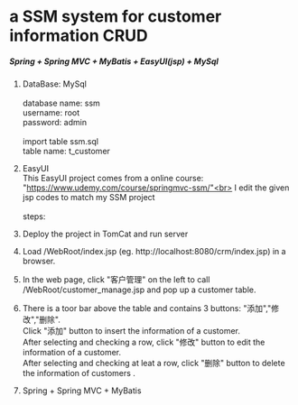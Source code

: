 # a SSM system for customer information CRUD
##### Spring + Spring MVC + MyBatis + EasyUI(jsp) + MySql

1. DataBase: MySql<br><br>
database name: ssm <br>
username: root <br>
password: admin <br><br>
import table ssm.sql<br>
table name: t_customer

2. EasyUI<br>
This EasyUI project comes from a online course: "https://www.udemy.com/course/springmvc-ssm/"<br>
I edit the given jsp codes to match my SSM project<br><br>
steps:<br>
1. Deploy the project in TomCat and run server<br>
2. Load /WebRoot/index.jsp (eg. http://localhost:8080/crm/index.jsp) in a browser.<br>
3. In the web page, click "客户管理" on the left to call /WebRoot/customer_manage.jsp and pop up a customer table.<br>
4. There is a toor bar above the table and contains 3 buttons: "添加","修改","删除".<br> 
Click "添加" button to insert the information of a customer.<br>
After selecting and checking a row, click "修改" button to edit the information of a customer.<br>
After selecting and checking at leat a row,  click "删除" button to delete the information of customers .
3. Spring + Spring MVC + MyBatis